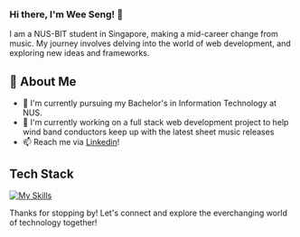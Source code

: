### Hi there, I'm Wee Seng! 👋

<!--
**Akimori-236/Akimori-236** is a ✨ _special_ ✨ repository because its `README.md` (this file) appears on your GitHub profile.

Here are some ideas to get you started:

- 🔭 I’m currently working on ...
- 🌱 I’m currently learning ...
- 👯 I’m looking to collaborate on ...
- 🤔 I’m looking for help with ...
- 💬 Ask me about ...
- 📫 How to reach me: ...
- 😄 Pronouns: ...
- ⚡ Fun fact: ...
-->

I am a NUS-BIT student in Singapore, making a mid-career change from music. My journey involves delving into the world of web development, and exploring new ideas and frameworks.

<!-- ![Akimori-236's Stats](https://github-readme-stats.vercel.app/api?username=Akimori-236&theme=vue-dark&show_icons=true&hide_border=true&count_private=true) -->

## 🚀 About Me

- 🌱 I'm currently pursuing my Bachelor's in Information Technology at NUS.
- 🔭 I'm currently working on a full stack web development project to help wind band conductors keep up with the latest sheet music releases
- 📫 Reach me via [Linkedin](https://www.linkedin.com/in/ng-wee-seng-4b49171a9/)! 

## Tech Stack
[![My Skills](https://skillicons.dev/icons?i=react,vite,redux,angular,express,nodejs,spring,flask,mysql,redis,mongodb,docker,vercel,selenium,bootstrap,gherkin,py,java,ts,js,html,css&perline=4)](https://skillicons.dev)

Thanks for stopping by! Let's connect and explore the everchanging world of technology together!
